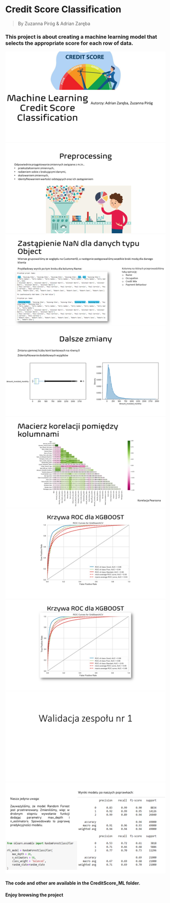 # Credit Score Classification

> By Zuzanna Piróg & Adrian Zaręba
### This project is about creating a machine learning model that selects the appropriate score for each row of data.
![](https://github.com/AdixPlaysGames/CreditScore_ML/blob/main/photos/photosMarkdown/Slide1.PNG)
![](https://github.com/AdixPlaysGames/CreditScore_ML/blob/main/photos/photosMarkdown/Slide2.PNG)
![](https://github.com/AdixPlaysGames/CreditScore_ML/blob/main/photos/photosMarkdown/Slide3.PNG)![](https://github.com/AdixPlaysGames/CreditScore_ML/blob/main/photos/photosMarkdown/Slide4.PNG)
![](https://github.com/AdixPlaysGames/CreditScore_ML/blob/main/photos/photosMarkdown/Slide5.PNG)
![](https://github.com/AdixPlaysGames/CreditScore_ML/blob/main/photos/photosMarkdown/Slide6.PNG)
![](https://github.com/AdixPlaysGames/CreditScore_ML/blob/main/photos/photosMarkdown/Slide7.PNG)
![](https://github.com/AdixPlaysGames/CreditScore_ML/blob/main/photos/photosMarkdown/Slide8.PNG)
![](https://github.com/AdixPlaysGames/CreditScore_ML/blob/main/photos/photosMarkdown/Slide9.PNG)
#### The code and other are available in the CreditScore_ML folder.
#### Enjoy browsing the project
